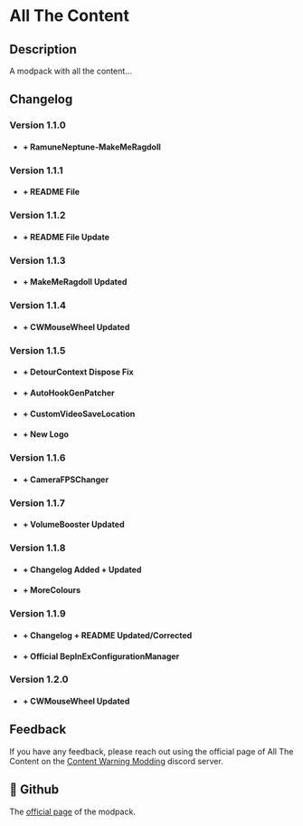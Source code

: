 
# All The Content

## Description

A modpack with all the content...




## Changelog

 ### Version 1.1.0
* #### + RamuneNeptune-MakeMeRagdoll
 ### Version 1.1.1
* #### + README File
 ### Version 1.1.2
* #### + README File Update
 ### Version 1.1.3
* #### + MakeMeRagdoll Updated
 ### Version 1.1.4
* #### + CWMouseWheel Updated
 ### Version 1.1.5
* #### + DetourContext Dispose Fix
* #### + AutoHookGenPatcher
* #### + CustomVideoSaveLocation
* #### + New Logo
 ### Version 1.1.6
* #### + CameraFPSChanger
 ### Version 1.1.7
* #### + VolumeBooster Updated
 ### Version 1.1.8
* #### + Changelog Added + Updated
* #### + MoreColours
 ### Version 1.1.9
* #### + Changelog + README Updated/Corrected
* #### + Official BepInExConfigurationManager
 ### Version 1.2.0
* #### + CWMouseWheel Updated

## Feedback

If you have any feedback, please reach out using the official page of All The Content on the [Content Warning Modding](https://discord.gg/E9ustG9Drx) discord server.


## 🚀 Github
The [official page](https://github.com/PEPOAFONSO/All_The_Content) of the modpack.

